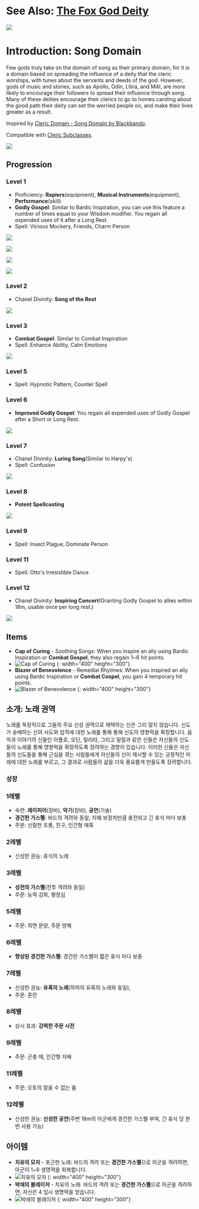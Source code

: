 # See Also: [The Fox God Deity](https://www.nexusmods.com/baldursgate3/mods/6986)

![](https://staticdelivery.nexusmods.com/mods/3474/images/7049/7049-1708616966-526353019.png)

# Introduction: Song Domain
Few gods truly take on the domain of song as their primary domain, for it is a domain based on spreading the influence of a deity that the cleric worships, with tunes about the servants and deeds of the god. However, gods of music and stories, such as Apollo, Odin, Lliira, and Milil, are more likely to encourage their followers to spread their influence through song. Many of these deities encourage their clerics to go to homes caroling about the good path their deity can set the worried people on, and make their lives greater as a result.

Inspired by [Cleric Domain - Song Domain by Blackbando](https://www.gmbinder.com/share/-LTo26cBwJz95jukyvKm).

Compatible with [Cleric Subclasses](https://www.nexusmods.com/baldursgate3/mods/432).

![](https://staticdelivery.nexusmods.com/mods/3474/images/6986/6986-1708621663-1642701373.png)

## Progression

### Level 1

- Proficiency: **Rapiers**(equipment), **Musical Instruments**(equipment), **Performance**(skill)
- **Godly Gospel**: Similar to Bardic Inspiration, you can use this feature a number of times equal to your Wisdom modifier. You regain all expended uses of it after a Long Rest.
- Spell: Vicious Mockery, Friends, Charm Person

![](https://staticdelivery.nexusmods.com/mods/3474/images/7049/7049-1708622136-1399065856.png)

![](https://staticdelivery.nexusmods.com/mods/3474/images/7049/7049-1708622146-111920535.png)

![](https://staticdelivery.nexusmods.com/mods/3474/images/7049/7049-1708622141-1854689135.png)

![](https://staticdelivery.nexusmods.com/mods/3474/images/7049/7049-1708622151-32948570.png)

### Level 2

- Chanel Divinity: **Song of the Rest**

![](https://staticdelivery.nexusmods.com/mods/3474/images/7049/7049-1708622156-804199808.png)

### Level 3

- **Combat Gospel**: Similar to Combat Inspiration
- Spell: Enhance Ability, Calm Emotions

![](https://staticdelivery.nexusmods.com/mods/3474/images/7049/7049-1708622162-1247542656.png)

### Level 5

- Spell: Hypnotic Pattern, Counter Spell

### Level 6

- **Improved Godly Gospel**: You regain all expended uses of Godly Gospel after a Short or Long Rest.

![](https://staticdelivery.nexusmods.com/mods/3474/images/7049/7049-1708622168-1879026983.png)

### Level 7

- Chanel Divinity: **Luring Song**(Similar to Harpy's)
- Spell: Confusion

![](https://staticdelivery.nexusmods.com/mods/3474/images/7049/7049-1708622174-1588336963.png)

### Level 8

- **Potent Spellcasting**

![](https://staticdelivery.nexusmods.com/mods/3474/images/7049/7049-1708622180-1991534437.png)

### Level 9

- Spell: Insect Plague, Dominate Person

### Level 11

- Spell: Otto's Irresistible Dance

### Level 12

- Chanel Divinity: **Inspiring Concert**(Granting Godly Gospel to allies within 18m, usable once per long rest.)

![](https://staticdelivery.nexusmods.com/mods/3474/images/7049/7049-1708622186-1033640301.png)

## Items

- **Cap of Curing** - Soothing Songs: When you inspire an ally using Bardic Inspiration or **Combat Gospel**, they also regain 1~6 hit points.
- ![Cap of Curing](https://staticdelivery.nexusmods.com/mods/3474/images/7049/7049-1708789244-382251618.png) {: width="400" height="300"}
- **Blazer of Benevolence** - Remedial Rhytmes: When you inspired an ally using Bardic Inspiration or **Combat Cospel**, you gain 4 temporary hit points.
- ![Blazer of Benevolence](https://staticdelivery.nexusmods.com/mods/3474/images/7049/7049-1708789292-386512376.png) {: width="400" height="300"}


## 소개: 노래 권역

노래를 독창적으로 그들의 주요 신성 권역으로 채택하는 신은 그리 많지 않습니다. 신도가 숭배하는 신의 사도와 업적에 대한 노래를 통해 통해 신도의 영향력을 확장합니다. 음악과 이야기의 신들인 아폴로, 오딘, 릴리라, 그리고 밀릴과 같은 신들은 자신들의 신도들이 노래를 통해 영향력을 확장하도록 장려하는 경향이 있습니다. 이러한 신들은 자신들의 신도들을 통해 근심을 겪는 사람들에게 자신들의 신이 제시할 수 있는 긍정적인 미래에 대한 노래를 부르고, 그 결과로 사람들의 삶을 더욱 풍요롭게 만들도록 장려합니다.

### 성장

### 1레벨

- 숙련: **레이피어**(장비), **악기**(장비), **공연**(기술)
- **경건한 가스펠**: 바드의 격려와 동일, 지혜 보정치만큼 충전되고 긴 휴식 마다 보충
- 주문: 신랄한 조롱, 친구, 인간형 매혹

### 2레벨

- 신성한 권능: 휴식의 노래

### 3레벨

- **성전의 가스펠**(전투 격려와 동일)
- 주문: 능력 강화, 평정심

### 5레벨

- 주문: 최면 문양, 주문 방해

### 6레벨

- **향상된 경건한 가스펠**: 경건한 가스펠이 짧은 휴식 마다 보충

### 7레벨

- 신성한 권능: **유혹의 노래**(하피의 유혹의 노래와 동일),
- 주문: 혼란

### 8레벨

- 상시 효과: **강력한 주문 시전**

### 9레벨

- 주문: 곤충 떼, 인간형 지배

### 11레벨

- 주문: 오토의 참을 수 없는 춤

### 12레벨

- 신성한 권능: **신성한 공연**(주변 18m의 아군에게 경건한 가스펠 부여, 긴 휴식 당 한 번 사용 가능)

## 아이템

- **치유의 모자** - 포근한 노래: 바드의 격려 또는 **경건한 가스펠**으로 아군을 격려하면, 아군이 1~6 생명력을 회복합니다.
- ![치유의 모자](https://staticdelivery.nexusmods.com/mods/3474/images/7049/7049-1708789261-708481023.png) {: width="400" height="300"}
- **박애의 블레이저** - 치유의 노래: 바드의 격려 또는 **경건한 가스펠**으로 아군을 격려하면, 자신은 4 임시 생명력을 얻습니다.
- ![박애의 블레이저](https://staticdelivery.nexusmods.com/mods/3474/images/7049/7049-1708789302-170606461.png) {: width="400" height="300"}
